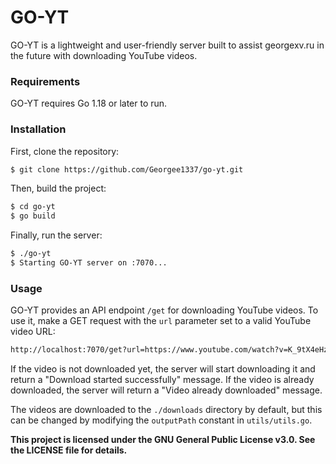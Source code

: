 # GO-YT
GO-YT is a lightweight and user-friendly server built to assist georgexv.ru in the future with downloading YouTube videos.

### Requirements
GO-YT requires Go 1.18 or later to run.

### Installation
First, clone the repository:
```sh
$ git clone https://github.com/Georgee1337/go-yt.git
```
Then, build the project:
```sh
$ cd go-yt
$ go build
```
Finally, run the server:
```sh
$ ./go-yt
$ Starting GO-YT server on :7070...
```

### Usage

GO-YT provides an API endpoint `/get` for downloading YouTube videos. To use it, make a GET request with the `url` parameter set to a valid YouTube video URL:

```sh
http://localhost:7070/get?url=https://www.youtube.com/watch?v=K_9tX4eHztY
```

If the video is not downloaded yet, the server will start downloading it and return a "Download started successfully" message. If the video is already downloaded, the server will return a "Video already downloaded" message.

The videos are downloaded to the `./downloads` directory by default, but this can be changed by modifying the `outputPath` constant in `utils/utils.go`.

**This project is licensed under the GNU General Public License v3.0. See the LICENSE file for details.**



